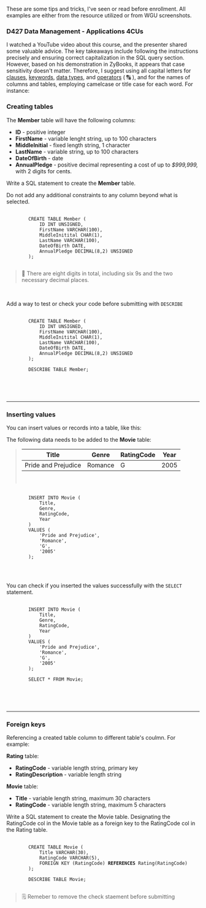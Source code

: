 These are some tips and tricks, I've seen or read before enrollment. All examples are either from the resource utilized or from WGU screenshots.

### D427 Data Management - Applications 4CUs

I watched a YouTube video about this course, and the presenter shared some valuable advice. The key takeaways include following the instructions precisely and ensuring correct capitalization in the SQL query section. However, based on his demonstration in ZyBooks, it appears that case sensitivity doesn't matter. Therefore, I suggest using all capital letters for <ins>clauses</ins>, <ins>keywords</ins>, <ins>data types</ins>, and <ins>operators</ins> ( :capital_abcd: ), and for the names of columns and tables, employing camelcase or title case for each word. For instance:<br>

### Creating tables

The __Member__ table will have the following columns:<br>

* __ID__ - positive integer
* __FirstName__ -  variable lenght string, up to 100 characters
* __MiddleInitial__ - fixed length string, 1 character
* __LastName__ - variable string, up to 100 characters
* __DateOfBirth__ - date
* __AnnualPledge__ - positive decimal representing a cost of up to *$999,999,* with 2 digits for cents.<br>

Write a SQL statement to create the __Member__ table.<br>

Do not add any additional constraints to any column beyond what is selected.
<pre>
    <code>
        CREATE TABLE Member (
            ID INT UNSIGNED,
            FirstName VARCHAR(100),
            MiddleInitital CHAR(1),
            LastName VARCHAR(100),
            DateOfBirth DATE,
            AnnualPledge DECIMAL(8,2) UNSIGNED
        );
    </code>
</pre>
> :thought_balloon: There are eight digits in total, including six 9s and the two necessary decimal places.
<br>

Add a way to test or check your code before submitting with `DESCRIBE`
<pre>
    <code>
        CREATE TABLE Member (
            ID INT UNSIGNED,
            FirstName VARCHAR(100),
            MiddleInitital CHAR(1),
            LastName VARCHAR(100),
            DateOfBirth DATE,
            AnnualPledge DECIMAL(8,2) UNSIGNED
        );

        DESCRIBE TABLE Member;
    </code>
</pre>
<br>
<br>
<hr>

### Inserting values

You can insert values or records into a table, like this:

The following data needs to be added to the __Movie__ table:
> |Title               | Genre   | RatingCode | Year |
> |--------------------|---------|------------|------|
> |Pride and Prejudice | Romance | G          | 2005 |
> <br>

<pre>
    <code>
        INSERT INTO Movie (
            Title,
            Genre,
            RatingCode,
            Year
        )
        VALUES (
            'Pride and Prejudice',
            'Romance',
            'G',
            '2005'
        );
    </code>
</pre>
<br>

You can check if you inserted the values successfully with the `SELECT` statement.

<pre>
    <code>
        INSERT INTO Movie (
            Title,
            Genre,
            RatingCode,
            Year
        )
        VALUES (
            'Pride and Prejudice',
            'Romance',
            'G',
            '2005'
        );

        SELECT * FROM Movie;
    </code>
</pre>
<br>
<br>
<hr>

### Foreign keys

Referencing a created table column to different table's coulmn. For example:

__Rating__ table:<br>
* __RatingCode__ - variable length string, primary key <br>
* __RatingDescription__ - variable length string

__Movie__ table:<br>
* __Title__ - variable length string, maximum 30 characters<br> 
* __RatingCode__ - variable length string, maximum 5 characters

Write a SQL statement to create the Movie table. Designating the RatingCode col in the Movie table as a foreign key to the RatingCode col in the Rating table.
<pre>
    <code>
        CREATE TABLE Movie (
            Title VARCHAR(30),
            RatingCode VARCHAR(5),
            FOREIGN KEY (RatingCode) <strong>REFERENCES</strong> Rating(RatingCode)
        );

        DESCRIBE TABLE Movie;
    </code>
</pre>
> :spiral_notepad: Remeber to remove the check staement before submitting